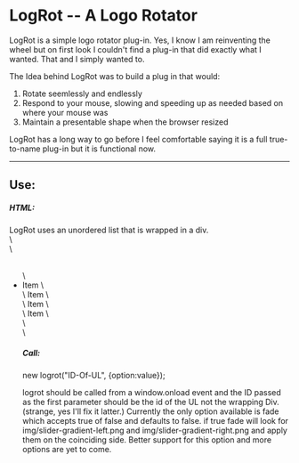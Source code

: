  <h1>LogRot -- A Logo Rotator</h1>

LogRot is a simple logo rotator plug-in. Yes, I know I am reinventing the wheel but on first look I couldn't find a plug-in that did exactly what I wanted. That and I simply wanted to.

The Idea behind LogRot was to build a plug in that would:
<ol>
<li>Rotate seemlessly and endlessly</li>
<li>Respond to your mouse, slowing and speeding up as needed based on where your mouse was</li>
<li>Maintain a presentable shape when the browser resized</li>
</ol>

LogRot has a long way to go before I feel comfortable saying it is a full true-to-name plug-in but it is functional now.
<hr />
<h2>Use:</h2>
<h5>HTML:</h5>
LogRot uses an unordered list that is wrapped in a div.<br />
\<div\><br />
\<ul id="ID-Of-UL"><br />
\<li> Item \</li\><br />
\<li\> Item \</li\><br />
\<li\> Item \</li\><br />
\<li\> Item \</li\><br />
\</ul\><br />
\</div\><br />
<h5>Call:</h5>
new logrot("ID-Of-UL", {option:value});

logrot should be called from a window.onload event and the ID passed as the first parameter should be the id of the UL not the wrapping Div. (strange, yes I'll fix it latter.)
Currently the only option available is fade which accepts true of false and defaults to false. if true fade will look for img/slider-gradient-left.png and img/slider-gradient-right.png and apply them on the coinciding side.
Better support for this option and more options are yet to come.

